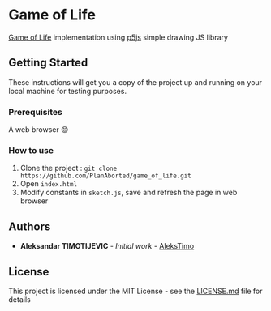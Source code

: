 # Game of Life

[Game of Life](https://en.wikipedia.org/wiki/Conway%27s_Game_of_Life) implementation using [p5js](https://p5js.org/) simple drawing JS library

## Getting Started

These instructions will get you a copy of the project up and running on your local machine for testing purposes.

### Prerequisites

A web browser 😊

### How to use

1. Clone the project :
   `git clone https://github.com/PlanAborted/game_of_life.git`
2. Open `index.html`
3. Modify constants in `sketch.js`, save and refresh the page in web browser

## Authors

-   **Aleksandar TIMOTIJEVIC** - _Initial work_ - [AleksTimo](https://alekstimo.fr)

## License

This project is licensed under the MIT License - see the [LICENSE.md](LICENSE.md) file for details
